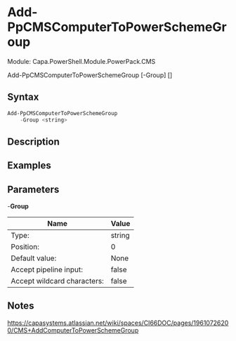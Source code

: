 # Add-PpCMSComputerToPowerSchemeGroup
Module: Capa.PowerShell.Module.PowerPack.CMS


Add-PpCMSComputerToPowerSchemeGroup [-Group] <string> [<CommonParameters>]


## Syntax

```powershell
Add-PpCMSComputerToPowerSchemeGroup
	-Group <string>
```

## Description



## Examples


## Parameters

-**Group**


| Name | Value |
| ---- | ---- |
| Type: | string |
| Position: | 0 | 
| Default value: | None | 
| Accept pipeline input: | false | 
| Accept wildcard characters: | false | 


## Notes

https://capasystems.atlassian.net/wiki/spaces/CI66DOC/pages/19610726200/CMS+AddComputerToPowerSchemeGroup

